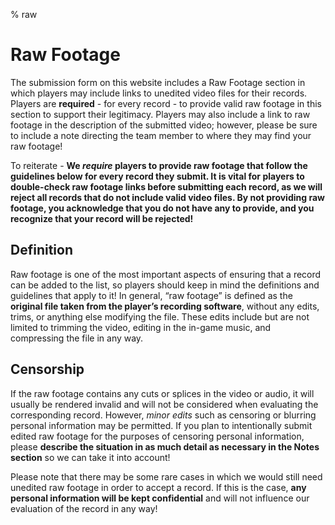 % raw

<div class='panel fade js-scroll-anim' data-anim='fade'>

# Raw Footage

The submission form on this website includes a Raw Footage section in which players may include links to unedited video files for their records. Players are **required** - for every record - to provide valid raw footage in this section to support their legitimacy. Players may also include a link to raw footage in the description of the submitted video; however, please be sure to include a note directing the team member to where they may find your raw footage! 
  
To reiterate - **We *require* players to provide raw footage that follow the guidelines below for every record they submit. It is vital for players to double-check raw footage links before submitting each record, as we will reject all records that do not include valid video files. By not providing raw footage, you acknowledge that you do not have any to provide, and you recognize that your record will be rejected!**

## Definition

Raw footage is one of the most important aspects of ensuring that a record can be added to the list, so players should keep in mind the definitions and guidelines that apply to it! In general, “raw footage” is defined as the **original file taken from the player’s recording software**, without any edits, trims, or anything else modifying the file. These edits include but are not limited to trimming the video, editing in the in-game music, and compressing the file in any way.

## Censorship

If the raw footage contains any cuts or splices in the video or audio, it will usually be rendered invalid and will not be considered when evaluating the corresponding record. However, *minor edits* such as censoring or blurring personal information may be permitted. If you plan to intentionally submit edited raw footage for the purposes of censoring personal information, please **describe the situation in as much detail as necessary in the Notes section** so we can take it into account!
  
Please note that there may be some rare cases in which we would still need unedited raw footage in order to accept a record. If this is the case, **any personal information will be kept confidential** and will not influence our evaluation of the record in any way!

</div>
